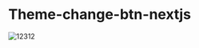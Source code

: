 # Theme-change-btn-nextjs
 
![12312](https://user-images.githubusercontent.com/76222513/230314399-bfaa422d-996a-46bb-ae9c-0b9886bd0809.png)
